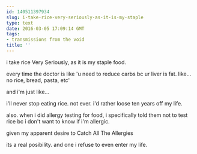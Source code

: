 ```yaml
---
id: 140511397934
slug: i-take-rice-very-seriously-as-it-is-my-staple
type: text
date: 2016-03-05 17:09:14 GMT
tags:
- transmissions from the void
title: ''
---
```


i take rice Very Seriously, as it is my staple food.

every time the doctor is like 'u need to reduce carbs bc ur liver is fat. like... no rice, bread, pasta, etc'

and i'm just like...

i'll never stop eating rice. not ever. i'd rather loose ten years off my life.

also. when i did allergy testing for food, i specifically told them not to test rice bc i don't want to know if i'm allergic.

given my apparent desire to Catch All The Allergies

its a real posibility. and one i refuse to even enter my life.